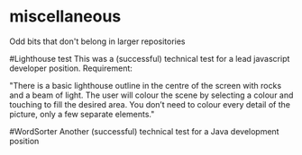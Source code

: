 # miscellaneous
Odd bits that don't belong in larger repositories

#Lighthouse test
This was a (successful) technical test for a lead javascript developer position. Requirement:

"There is a basic lighthouse outline in the centre of the screen with rocks and a beam of light. The user will colour the scene by selecting a colour and touching to fill the desired area.  You don’t need to colour every detail of the picture, only a few separate elements."

#WordSorter
Another (successful) technical test for a Java development position
